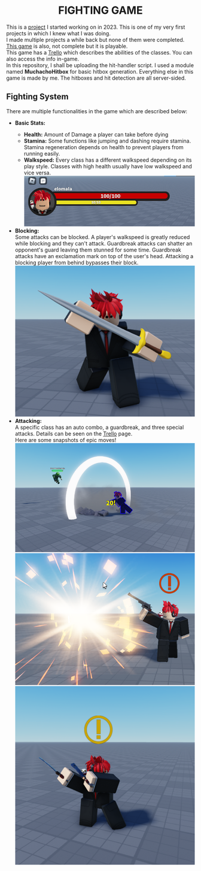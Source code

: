 <h1 align="center">FIGHTING GAME</h1>
This is a <a href="https://www.roblox.com/games/2166055981/Fighting-game">project</a> I started working on in 2023. This is one of my very first projects in which I knew what I was doing.<br>
I made multiple projects a while back but none of them were completed. <a href="https://www.roblox.com/games/2166055981/Fighting-game">This game</a> is also, not complete but it is playable.
<br>This game has a <a href="https://trello.com/b/XfQLXXVA/fighting-game">Trello</a> which describes the abilities of the classes. You can also access the info in-game.<br>
In this repository, I shall be uploading the hit-handler script. I used a module named <b>MuchachoHitbox</b> for basic hitbox generation. Everything else in this game is made by me. The hitboxes and hit detection are all server-sided.
<h2>Fighting System</h2>
There are multiple functionalities in the game which are described below:<br>
<ul>
    <li><b>Basic Stats:</b></li>
    <ul> 
      <li><b>Health:</b> Amount of Damage a player can take before dying</li>
      <li><b>Stamina:</b> Some functions like jumping and dashing require stamina. Stamina regeneration depends on health to prevent players from running easily.</li>
      <li><b>Walkspeed:</b> Every class has a different walkspeed depending on its play style. Classes with high health usually have low walkspeed and vice versa.</li><img src="/Pictures/Basic.png" alt="basic" title="Basic Stuff">
    </ul>
    <li><b>Blocking:</b></li>
    Some attacks can be blocked. A player's walkspeed is greatly reduced while blocking and they can't attack. Guardbreak attacks can shatter an opponent's guard leaving them stunned for some time. Guardbreak attacks have an exclamation mark on top of the user's head. Attacking a blocking player from behind bypasses their block.<br>
    <img src="/Pictures/Blocking.png" alt="Block" title="Sword dude defending himself">
    <li><b>Attacking:</b></li>
  A specific class has an auto combo, a guardbreak, and three special attacks. Details can be seen on the <a href="https://trello.com/b/XfQLXXVA/fighting-game">Trello</a> page.<br>
    Here are some snapshots of epic moves!
    <img src="/Pictures/PoorZombie.png" alt="Zombie" title="Poor Zombie getting hit by big punch!">
    <img src="/Pictures/sheriff.jpg" alt="sheriff" title="Sherrif using his guardbreak">
    <img src="/Pictures/Savage.png" alt="Savage" title="Savage charging his attack">
</ul>
